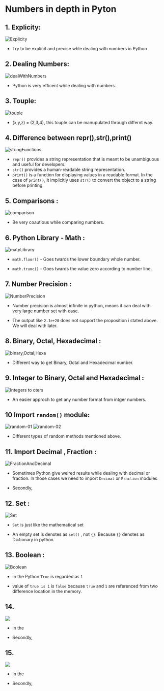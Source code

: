 # Numbers in depth in Pyton

## 1. Explicity:

![Explicity](explicitAndPrecise.png)

- Try to be explicit and precise whle dealing with numbers in Python

## 2. Dealing Numbers:

![dealWithNumbers](dealWithNumber.png)

- Python is very efficent while dealing with numbers.

## 3. Touple:

![touple](touple.png)

- (x,y,z) = (2,3,4), this touple can be manupulated through differnt way.

## 4. Difference between repr(),str(),print()

![stringFunctions](reprStrPrint.png)

- `repr()` provides a string representation that is meant to be unambiguous and useful for developers.
- `str()` provides a human-readable string representation.
- `print()` is a function for displaying values in a readable format. In the case of `print()`, it implicitly uses `str()` to convert the object to a string before printing.

## 5. Comparisons :

![comparison](comparison.png)

- Be very coautious while comparing numbers.

## 6. Python Library - Math :

![matyLibrary](mathLibrary.png)

- `math.floor()` - Goes twards the lower boundary whole number.

- `math.trunc()` - Goes twards the value zero according to number line.

## 7. Number Precision :

![NumberPrecision](numberPrecision.png)

- Number precision is almost infinite in python, means it can deal with very large number set with ease.

- The output like `2.1e+20` does not support the proposition i stated above. We will deal with later.

## 8. Binary, Octal, Hexadecimal :

![binary,Octal,Hexa](binaryOctalHexa.png)

- Different way to get Binary, Octal and Hexadecimal number.

## 9. Integer to Binary, Octal and Hexadecimal :

![Integers to oters](intToOthers.png)

- An easier approch to get any number format from intger numbers.

## 10 Import `random()` module:

![random-01](randomModule-01.png)
![random-02](randomModule-02.png)

- Different types of random methods mentioned above.

## 11. Import Decimal , Fraction :

![FractionAndDecimal](fractionOrDecimal.png)

- Sometimes Python give weired results while dealing with decimal or fraction. In those cases we need to import `Decimal` or `Fraction` modules.

- Secondly,

## 12. Set :

![Set](set.png)

- `Set` is just like the mathematical set

- An empty set is denotes as `set()` , not `{}`. Because `{}` denotes as Dictionary in python.

## 13. Boolean :

![Boolean](boolean.png)

- In the Python `True` is regarded as `1`

- value of `true is 1` is `false` because `true` and `1` are referenced from two difference location in the memory.

## 14.

![](.png)

- In the

- Secondly,

## 15.

![](.png)

- In the

- Secondly,
